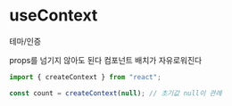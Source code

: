 # useContext

테마/인증

props를 넘기지 않아도 된다
컴포넌트 배치가 자유로워진다

```jsx
import { createContext } from "react";

const count = createContext(null); // 초기값 null이 관례
```
